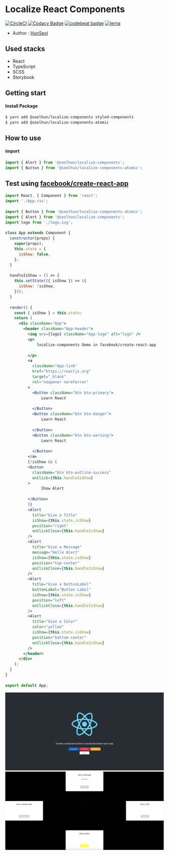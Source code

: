 # Localize React Components

[![CircleCI](https://circleci.com/gh/Seolhun/localize-components/tree/master.svg?style=svg)](https://circleci.com/gh/Seolhun/localize-components/tree/master) 
[![Codacy Badge](https://api.codacy.com/project/badge/Grade/87c0d9f96fc74d94b60c0c397a6b30c6)](https://www.codacy.com/app/shun10114/localize-components?utm_source=github.com&amp;utm_medium=referral&amp;utm_content=Seolhun/localize-components&amp;utm_campaign=Badge_Grade)
[![codebeat badge](https://codebeat.co/badges/2ab413e3-946a-4719-bb75-07e76851cbba)](https://codebeat.co/projects/github-com-seolhun-localize-components-master)
[![lerna](https://img.shields.io/badge/maintained%20with-lerna-cc00ff.svg)](https://lernajs.io/)

- Author : [HunSeol](https://github.com/Seolhun/)

## Used stacks
- React
- TypeScript
- SCSS
- Storybook

## Getting start
#### Install Package
```bash
$ yarn add @seolhun/localize-components styled-components
$ yarn add @seolhun/localize-components-atomic
```

## How to use
#### import
```js
import { Alert } from '@seolhun/localize-components';
import { Button } from '@seolhun/localize-components-atomic';
```


## Test using [facebook/create-react-app](https://github.com/facebook/create-react-app)
```jsx
import React, { Component } from 'react';
import './App.css';

import { Button } from '@seolhun/localize-components-atomic';
import { Alert } from '@seolhun/localize-components';
import logo from './logo.svg';

class App extends Component {
  constructor(props) {
    super(props);
    this.state = {
      isShow: false,
    };
  }

  handleIsShow = () => {
    this.setState(({ isShow }) => ({
      isShow: !isShow,
    }));
  }

  render() {
    const { isShow } = this.state;
    return (
      <div className="App">
        <header className="App-header">
          <img src={logo} className="App-logo" alt="logo" />
          <p>
              localize-components Demo in facebook/create-react-app

          </p>
          <a
            className="App-link"
            href="https://reactjs.org"
            target="_blank"
            rel="noopener noreferrer"
          >
            <Button className="btn btn-primary">
                Learn React

            </Button>
            <Button className="btn btn-danger">
                Learn React

            </Button>
            <Button className="btn btn-warning">
                Learn React

            </Button>
          </a>
          {!isShow && (
          <Button
            className="btn btn-outline-success"
            onClick={this.handleIsShow}
          >
                Show Alert

          </Button>
          )}
          <Alert
            title="Give a Title"
            isShow={this.state.isShow}
            position="right"
            onClickClose={this.handleIsShow}
          />
          <Alert
            title="Give a Message"
            message="Hello Alert"
            isShow={this.state.isShow}
            position="top-center"
            onClickClose={this.handleIsShow}
          />
          <Alert
            title="Give a buttonLabel"
            buttonLabel="Button Label"
            isShow={this.state.isShow}
            position="left"
            onClickClose={this.handleIsShow}
          />
          <Alert
            title="Give a Color"
            color="yellow"
            isShow={this.state.isShow}
            position="bottom-center"
            onClickClose={this.handleIsShow}
          />
        </header>
      </div>
    );
  }
}

export default App;
```

![Button Demo](README/example1.png)
![Alert Demo](README/example2.png)
